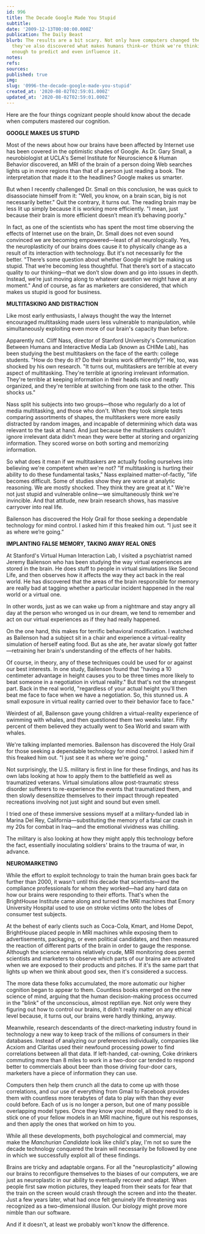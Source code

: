 ```yaml
---
id: 996
title: The Decade Google Made You Stupid
subtitle: 
date: '2009-12-13T00:00:00.000Z'
publication: The Daily Beast
blurb: The results are a bit scary. Not only have computers changed the way we think,
  they've also discovered what makes humans think—or think we're thinking. At least
  enough to predict and even influence it.
notes: 
refs: 
sources: 
published: true
img: 
slug: '0996-the-decade-google-made-you-stupid'
created_at: '2020-08-02T02:59:01.000Z'
updated_at: '2020-08-02T02:59:01.000Z'
---
```

Here are the four things cognizant people should know about the decade when computers mastered our cognition.

**GOOGLE MAKES US STUPID**

Most of the news about how our brains have been affected by Internet use has been covered in the optimistic shades of Google. As Dr. Gary Small, a neurobiologist at UCLA's Semel Institute for Neuroscience & Human Behavior discovered, an MRI of the brain of a person doing Web searches lights up in more regions than that of a person just reading a book. The interpretation that made it to the headlines? Google makes us smarter.

But when I recently challenged Dr. Small on this conclusion, he was quick to disassociate himself from it: "Well, you know, on a brain scan, big is not necessarily better." Quit the contrary, it turns out. The reading brain may be less lit up simply because it is working more efficiently. "I mean, just because their brain is more efficient doesn’t mean it’s behaving poorly."

In fact, as one of the scientists who has spent the most time observing the effects of Internet use on the brain, Dr. Small does not even sound convinced we are becoming empowered—least of all neurologically. Yes, the neuroplasticity of our brains does cause it to physically change as a result of its interaction with technology. But it's not necessarily for the better. "There’s some question about whether Google might be making us stupid. That we’re becoming less thoughtful. That there’s sort of a staccato quality to our thinking—that we don’t slow down and go into issues in depth. Instead, we’re just moving along to whatever question we might have at any moment." And of course, as far as marketers are considered, that which makes us stupid is good for business.

**MULTITASKING AND DISTRACTION**

Like most early enthusiasts, I always thought the way the Internet encouraged multitasking made users less vulnerable to manipulation, while simultaneously exploiting even more of our brain's capacity than before.

Apparently not. Cliff Nass, director of Stanford University's Communication Between Humans and Interactive Media Lab (known as CHIMe Lab), has been studying the best multitaskers on the face of the earth: college students. "How do they do it? Do their brains work differently?" He, too, was shocked by his own research. "It turns out, multitaskers are terrible at every aspect of multitasking. They're terrible at ignoring irrelevant information. They're terrible at keeping information in their heads nice and neatly organized, and they're terrible at switching from one task to the other. This shocks us."

Nass split his subjects into two groups—those who regularly do a lot of media multitasking, and those who don't. When they took simple tests comparing assortments of shapes, the multitaskers were more easily distracted by random images, and incapable of determining which data was relevant to the task at hand. And just because the multitaskers couldn't ignore irrelevant data didn't mean they were better at storing and organizing information. They scored worse on both sorting and memorizing information.

So what does it mean if we multitaskers are actually fooling ourselves into believing we're competent when we're not? "If multitasking is hurting their ability to do these fundamental tasks," Nass explained matter-of-factly, "life becomes difficult. Some of studies show they are worse at analytic reasoning. We are mostly shocked. They think they are great at it." We're not just stupid and vulnerable online—we simultaneously think we're invincible. And that attitude, new brain research shows, has massive carryover into real life.

Bailenson has discovered the Holy Grail for those seeking a dependable technology for mind control. I asked him if this freaked him out. “I just see it as where we’re going.”

**IMPLANTING FALSE MEMORY, TAKING AWAY REAL ONES**

At Stanford's Virtual Human Interaction Lab, I visited a psychiatrist named Jeremy Bailenson who has been studying the way virtual experiences are stored in the brain. He does stuff to people in virtual simulations like Second Life, and then observes how it affects the way they act back in the real world. He has discovered that the areas of the brain responsible for memory are really bad at tagging whether a particular incident happened in the real world or a virtual one.

In other words, just as we can wake up from a nightmare and stay angry all day at the person who wronged us in our dream, we tend to remember and act on our virtual experiences as if they had really happened.

On the one hand, this makes for terrific behavioral modification. I watched as Bailenson had a subject sit in a chair and experience a virtual-reality simulation of herself eating food. But as she ate, her avatar slowly got fatter—retraining her brain's understanding of the effects of her habits.

Of course, in theory, any of these techniques could be used for or against our best interests. In one study, Bailenson found that "having a 10 centimeter advantage in height causes you to be three times more likely to beat someone in a negotiation in virtual reality." But that's not the strangest part. Back in the real world, "regardless of your actual height you'll then beat me face to face when we have a negotiation. So, this stunned us. A small exposure in virtual reality carried over to their behavior face to face."

Weirdest of all, Bailenson gave young children a virtual-reality experience of swimming with whales, and then questioned them two weeks later. Fifty percent of them believed they actually went to Sea World and swam with whales.

We're talking implanted memories. Bailenson has discovered the Holy Grail for those seeking a dependable technology for mind control. I asked him if this freaked him out. "I just see it as where we're going."

Not surprisingly, the U.S. military is first in line for these findings, and has its own labs looking at how to apply them to the battlefield as well as traumatized veterans. Virtual simulations allow post-traumatic stress disorder sufferers to re-experience the events that traumatized them, and then slowly desensitize themselves to their impact through repeated recreations involving not just sight and sound but even smell.

I tried one of these immersive sessions myself at a military-funded lab in Marina Del Rey, California—substituting the memory of a fatal car crash in my 20s for combat in Iraq—and the emotional vividness was chilling.

The military is also looking at how they might apply this technology before the fact, essentially inoculating soldiers' brains to the trauma of war, in advance.

**NEUROMARKETING**

While the effort to exploit technology to train the human brain goes back far further than 2000, it wasn't until this decade that scientists—and the compliance professionals for whom they worked—had any hard data on how our brains were responding to their efforts. That's when the BrightHouse Institute came along and turned the MRI machines that Emory University Hospital used to use on stroke victims onto the lobes of consumer test subjects.

At the behest of early clients such as Coca-Cola, Kmart, and Home Depot, BrightHouse placed people in MRI machines while exposing them to advertisements, packaging, or even political candidates, and then measured the reaction of different parts of the brain in order to gauge the response. Although the science remains relatively crude, MRI monitoring does permit scientists and marketers to observe which parts of our brains are activated when we are exposed to their products and pitches. If it's the same part that lights up when we think about good sex, then it's considered a success.

The more data these folks accumulated, the more automatic our higher cognition began to appear to them. Countless books emerged on the new science of mind, arguing that the human decision-making process occurred in the "blink" of the unconscious, almost reptilian eye. Not only were they figuring out how to control our brains, it didn't really matter on any ethical level because, it turns out, our brains were hardly thinking, anyway.

Meanwhile, research descendants of the direct-marketing industry found in technology a new way to keep track of the millions of consumers in their databases. Instead of analyzing our preferences individually, companies like Acxiom and Claritas used their newfound processing power to find correlations between all that data. If left-handed, cat-owning, Coke drinkers commuting more than 8 miles to work in a two-door car tended to respond better to commercials about beer than those driving four-door cars, marketers have a piece of information they can use.

Computers then help them crunch all the data to come up with those correlations, and our use of everything from Gmail to Facebook provides them with countless more terabytes of data to play with than they ever could before. Each of us is no longer a person, but one of many possible overlapping model types. Once they know your model, all they need to do is stick one of your fellow models in an MRI machine, figure out his responses, and then apply the ones that worked on him to you.

While all these developments, both psychological and commercial, may make the *Manchurian Candidate* look like child's play, I'm not so sure the decade technology conquered the brain will necessarily be followed by one in which we successfully exploit all of these findings.

Brains are tricky and adaptable organs. For all the "neuroplasticity" allowing our brains to reconfigure themselves to the biases of our computers, we are just as neuroplastic in our ability to eventually recover and adapt. When people first saw motion pictures, they leaped from their seats for fear that the train on the screen would crash through the screen and into the theater. Just a few years later, what had once felt genuinely life threatening was recognized as a two-dimensional illusion. Our biology might prove more nimble than our software.

And if it doesn't, at least we probably won't know the difference.
